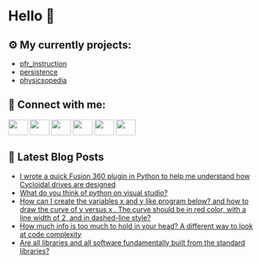 # Hello 👋

## ⚙️ My currently projects:
- [pfr_instruction](https://github.com/bullbesh/pfr_instruction)
- [persistence](https://github.com/bullbesh/persistence)
- [physicsopedia](https://github.com/bullbesh/physicsopedia)

## 🔎 Connect with me:
[<img height="32" width="40" src="https://cdn.jsdelivr.net/npm/simple-icons@v5/icons/telegram.svg" />](https://t.me/bullbesh)
[<img height="32" width="40" src="https://cdn.jsdelivr.net/npm/simple-icons@v5/icons/vk.svg" />](https://vk.com/bullbesh)
[<img height="32" width="40" src="https://cdn.jsdelivr.net/npm/simple-icons@v5/icons/twitter.svg" />](https://twitter.com/bullbesh1)
[<img height="32" width="40" src="https://cdn.jsdelivr.net/npm/simple-icons@v5/icons/instagram.svg" />](https://www.instagram.com/bullbesh)
[<img height="32" width="40" src="https://cdn.jsdelivr.net/npm/simple-icons@v5/icons/reddit.svg" />](https://www.reddit.com/user/bullbesh)
[<img height="32" width="40" src="https://cdn.jsdelivr.net/npm/simple-icons@v5/icons/youtube.svg" />](https://www.youtube.com/channel/UCtfjRs6uzgq5mfm8S06WTcg)

## 📕 Latest Blog Posts
<!-- BLOG-POST-LIST:START -->
- [I wrote a quick Fusion 360 plugin in Python to help me understand how Cycloidal drives are designed](https://www.reddit.com/r/Python/comments/ss93cn/i_wrote_a_quick_fusion_360_plugin_in_python_to/)
- [What do you think of python on visual studio?](https://www.reddit.com/r/Python/comments/ss8ox5/what_do_you_think_of_python_on_visual_studio/)
- [How can I create the variables x and y like program below? and how to draw the curve of y versus x . The curve should be in red color, with a line width of 2, and in dashed-line style?](https://www.reddit.com/r/Python/comments/ss8hfj/how_can_i_create_the_variables_x_and_y_like/)
- [How much info is too much to hold in your head? A different way to look at code complexity](https://www.reddit.com/r/Python/comments/ss8cwu/how_much_info_is_too_much_to_hold_in_your_head_a/)
- [Are all libraries and all software fundamentally built from the standard libraries?](https://www.reddit.com/r/Python/comments/ss8cri/are_all_libraries_and_all_software_fundamentally/)
<!-- BLOG-POST-LIST:END -->
